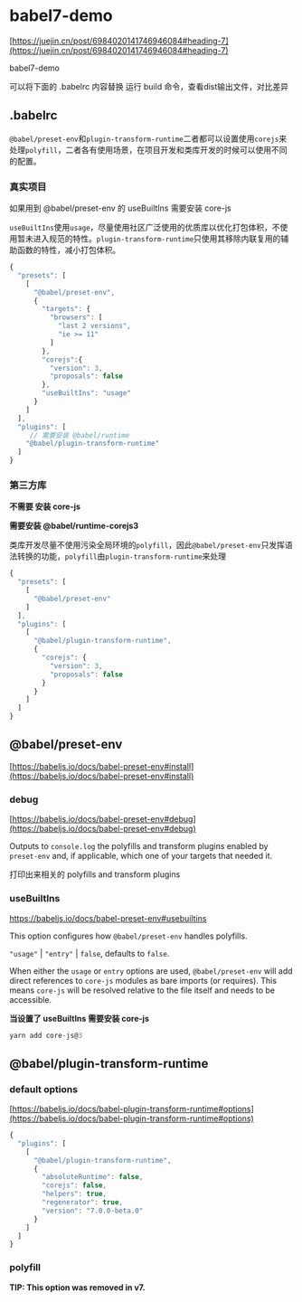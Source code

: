 # babel7-demo

[https://juejin.cn/post/6984020141746946084#heading-7](https://juejin.cn/post/6984020141746946084#heading-7)

babel7-demo

可以将下面的 .babelrc  内容替换 运行 build 命令，查看dist输出文件，对比差异





## .babelrc 

`@babel/preset-env`和`plugin-transform-runtime`二者都可以设置使用`corejs`来处理`polyfill`，二者各有使用场景，在项目开发和类库开发的时候可以使用不同的配置。



### 真实项目

如果用到 @babel/preset-env 的 useBuiltIns 需要安装 core-js

`useBuiltIns`使用`usage`，尽量使用社区广泛使用的优质库以优化打包体积，不使用暂未进入规范的特性。`plugin-transform-runtime`只使用其移除内联复用的辅助函数的特性，减小打包体积。

```ts
{
  "presets": [
    [
      "@babel/preset-env",
      {
        "targets": {
          "browsers": [
            "last 2 versions",
            "ie >= 11"
          ]
        },
        "corejs":{
          "version": 3,
          "proposals": false
        },
        "useBuiltIns": "usage"
      }
    ]
  ],
  "plugins": [
     // 需要安装 @babel/runtime
    "@babel/plugin-transform-runtime"
  ]
}
```



### 第三方库

**不需要 安装 core-js**

**需要安装 @babel/runtime-corejs3**

类库开发尽量不使用污染全局环境的`polyfill`，因此`@babel/preset-env`只发挥语法转换的功能，`polyfill`由`plugin-transform-runtime`来处理

```ts
{
  "presets": [
    [
      "@babel/preset-env"
    ]
  ],
  "plugins": [
    [
      "@babel/plugin-transform-runtime",
      {
        "corejs": {
          "version": 3,
          "proposals": false
        }
      }
    ]
  ]
}
```







## @babel/preset-env

[https://babeljs.io/docs/babel-preset-env#install](https://babeljs.io/docs/babel-preset-env#install)





### debug

[https://babeljs.io/docs/babel-preset-env#debug](https://babeljs.io/docs/babel-preset-env#debug)

Outputs to `console.log` the polyfills and transform plugins enabled by `preset-env` and, if applicable, which one of your targets that needed it.

打印出来相关的 polyfills and transform plugins



### useBuiltIns

https://babeljs.io/docs/babel-preset-env#usebuiltins

This option configures how `@babel/preset-env` handles polyfills.

`"usage"` | `"entry"` | `false`, defaults to `false`.

When either the `usage` or `entry` options are used, `@babel/preset-env` will add direct references to `core-js` modules as bare imports (or requires). This means `core-js` will be resolved relative to the file itself and needs to be accessible.

**当设置了 useBuiltIns 需要安装 core-js**

```ts
yarn add core-js@3
```





## @babel/plugin-transform-runtime



### default options

[https://babeljs.io/docs/babel-plugin-transform-runtime#options](https://babeljs.io/docs/babel-plugin-transform-runtime#options)

```ts
{
  "plugins": [
    [
      "@babel/plugin-transform-runtime",
      {
        "absoluteRuntime": false,
        "corejs": false,
        "helpers": true,
        "regenerator": true,
        "version": "7.0.0-beta.0"
      }
    ]
  ]
}
```



### polyfill

**TIP: This option was removed in v7.**

